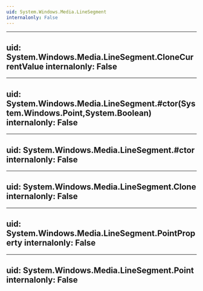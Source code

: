 ```yaml
---
uid: System.Windows.Media.LineSegment
internalonly: False
---
```


---
uid: System.Windows.Media.LineSegment.CloneCurrentValue
internalonly: False
---

---
uid: System.Windows.Media.LineSegment.#ctor(System.Windows.Point,System.Boolean)
internalonly: False
---

---
uid: System.Windows.Media.LineSegment.#ctor
internalonly: False
---

---
uid: System.Windows.Media.LineSegment.Clone
internalonly: False
---

---
uid: System.Windows.Media.LineSegment.PointProperty
internalonly: False
---

---
uid: System.Windows.Media.LineSegment.Point
internalonly: False
---
